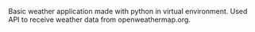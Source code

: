 Basic weather application made with python in virtual environment. Used API to receive weather data from openweathermap.org.